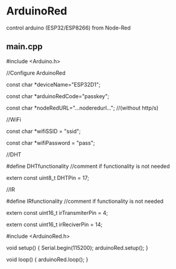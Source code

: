 # ArduinoRed
control arduino (ESP32/ESP8266) from Node-Red


main.cpp
---------
#include <Arduino.h>


//Configure ArduinoRed

const char *deviceName="ESP32D1";

const char *arduinoRedCode="passkey";

const char *nodeRedURL="...noderedurl..."; //(without http/s)


//WiFi

const char *wifiSSID = "ssid";

const char *wifiPassword = "pass";


//DHT

#define DHTfunctionality //comment if functionality is not needed

extern const uint8_t DHTPin = 17;


//IR

#define IRfunctionality //comment if functionality is not needed

extern const uint16_t irTransmiterPin = 4;

extern const uint16_t irReciverPin = 14;


#include <ArduinoRed.h>


void setup()
{
  Serial.begin(115200);
  arduinoRed.setup();
}

void loop()
{
  arduinoRed.loop();
}
